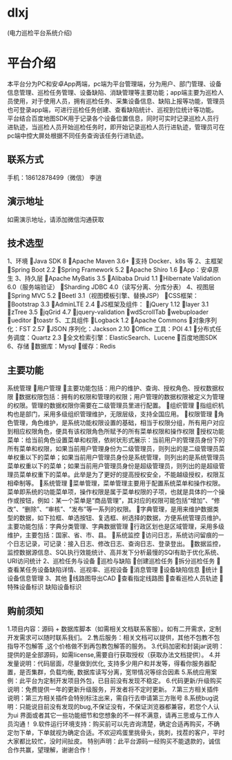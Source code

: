 # dlxj
(电力巡检平台系统介绍)

# 平台介绍
本平台分为PC和安卓App两端，pc端为平台管理端，分为用户、部门管理、设备信息管理、巡检任务管理、设备缺陷、消缺管理等主要功能；app端主要为巡检人员使用，对于使用人员，拥有巡检任务、采集设备信息、缺陷上报等功能，管理员也可登录app端，可进行巡检任务创建、查看缺陷统计、巡视到位统计等功能。
平台结合百度地图SDK用于记录各个设备位置信息，同时可实时记录巡检人员行进轨迹，当巡检人员开始巡检任务时，即开始记录巡检人员行进轨迹，管理员可在pc端中控大屏处根据不同任务查询该任务行进轨迹。
## 联系方式
手机：18612878499（微信）      李逍
## 演示地址
如需演示地址，请添加微信沟通获取
## 技术选型
1、环境
Java SDK 8
Apache Maven 3.6+
支持 Docker、k8s 等
2、主框架
Spring Boot 2.2
Spring Framework 5.2
Apache Shiro 1.6
App：安卓原生
3、持久层
Apache MyBatis 3.5
Alibaba Druid 1.1
Hibernate Validation 6.0（服务端验证）
Sharding JDBC 4.0（读写分离、分库分表）
4、视图层
Spring MVC 5.2
Beetl 3.1（视图模板引擎、替换JSP）
CSS框架：
Bootstrap 3.3
AdminLTE 2.4
JS框架及组件：
jQuery 1.12
layer 3.1
zTree 3.5
jqGrid 4.7
jquery-validation
wdScrollTab
webuploader
ueditor
toastr
5、工具组件
Logback 1.2
Apache Commons
对象序列化：FST 2.57
JSON 序列化：Jackson 2.10
Office 工具：POI 4.1
分布式任务调度：Quartz 2.3
全文检索引擎：ElasticSearch、Lucene
百度地图SDK
6、存储
数据库：Mysql
缓存：Redis

## 主要功能
系统管理
用户管理
主要功能包括：用户的维护、查询、授权角色、授权数据权限
数据权限包括：拥有的权限和管理的权限；用户管理的数据权限被定义为管理的权限。管理的数据权限你需要在二级管理员里进行配置。
组织管理
指组织机构也是部门，采用多级组织管理维护，无限层级，支持全国应用。
权限管理
角色管理，角色维护，是系统功能权限设置的基础，相当于权限分组，所有用户对应到相应权限角色，便具有该权限角色所赋予的所有菜单权限和操作权限
授权功能菜单：给当前角色设置菜单和权限，依树状形式展示：当前用户的管理员身份下的所有菜单和权限，如果当前用户管理身份为二级管理员，则列出的是二级管理员菜单权重以下的菜单；如果当前用户管理员身份是系统管理，则列出的是系统管理员菜单权重以下的菜单；如果当前用户管理员身份是超级管理员，则列出的是超级管理员菜单权重下的菜单。此举是为了更好的提高授权安全，不能越级授权，权限互相牵制等。
系统管理
菜单管理，菜单管理主要用于配置系统菜单和操作权限。菜单即系统的功能菜单项，操作权限是属于菜单权限的子项，也就是具体的一个操作或按钮，例如：某一个菜单是“商品管理”，其对应的权限可能包括“增加”、“修改”、“删除”、“审核”、“发布”等一系列的权限。
字典管理，是用来维护数据类型的数据，如下拉框、单选按钮、复选框、树选择的数据，方便系统管理员维护。主要功能包括：字典分类管理、字典数据管理
行政区划也是区域管理，采用多级维护，主要包括：国家、省、市、县。
系统监控
访问日志，系统访问留痕的一个日志记录，可记录：接入日志、修改日志、查询日志、登录登出。
数据监控，监控数据源信息、SQL执行效能统计、高并发下分析最慢的SQl有助于优化系统、URI访问统计
2、巡检任务与设备
巡检与缺陷
创建巡检任务
拆分巡检任务
查看某任务设备缺陷详情、巡视率、巡视设备
消息管理
设备缺陷信息
统计
设备信息管理
3、其他
线路图导出CAD
查看指定线路图
查看巡检人员轨迹
特殊设备标识
缺陷设备标识
## 购前须知
1.项目内容：源码 + 数据库脚本（如需相关文档联系客服）。如有二开需求，定制开发需求可以随时联系我们。
2.售后服务：相关文档可以提供，其他不包教不包指导不包解答 ,这个价格做不到再包教包解答的服务。
3.代码加密和封装jar说明：提供的是全部源码，如需license,需要自行获取授权（获取办法文档提供）。
4.并发量说明：代码层面，尽量做到优化, 支持多少用户和并发等，得看你服务器配置，是否集群，负载均衡, 数据库读写分离，宽带情况等综合因素
5.系统应用案例：此平台为定制开发项目外包，已目前没有发现不稳定。
6.代码更新/升级购买说明：免费提供一年的更新升级服务，开发者将不定时更新。
7.第三方相关插件说明：第三方相关插件会特别标注出来，需自行去申请第三方账号
8.系统bug说明：只能说目前没有发现的bug,不保证没有，不保证浏览器都兼容，若您个人认为ui 界面或者其它一些功能细节和您想象的不一样不满意，请再三思或与工作人员沟通！
9.软件运行环境支持：购买前可以先咨询清楚，确定合适再购买，不确定勿下单，下单就视为确定合适。不欢迎鸡蛋里挑骨头，挑刺，找茬的客户，平时大家都比较忙，没时间扯皮。
特别声明：此平台源码一经购买不能退款的，诚信合作共赢，望理解，谢谢合作！
